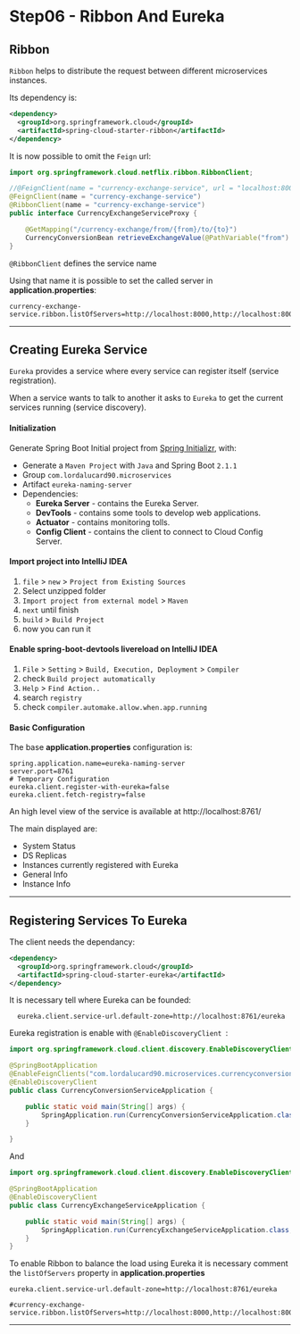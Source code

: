 # Step06 - Ribbon And Eureka

## Ribbon

`Ribbon` helps to distribute the request between different microservices instances.

Its dependency is:

```xml
<dependency>
  <groupId>org.springframework.cloud</groupId>
  <artifactId>spring-cloud-starter-ribbon</artifactId>
</dependency>
```
It is now possible to omit the `Feign` url:
```Java
import org.springframework.cloud.netflix.ribbon.RibbonClient;

//@FeignClient(name = "currency-exchange-service", url = "localhost:8000")
@FeignClient(name = "currency-exchange-service")
@RibbonClient(name = "currency-exchange-service")
public interface CurrencyExchangeServiceProxy {

    @GetMapping("/currency-exchange/from/{from}/to/{to}")
    CurrencyConversionBean retrieveExchangeValue(@PathVariable("from") String from, @PathVariable("to") String to);
}
```

`@RibbonClient` defines the service name

Using that name it is possible to set the called server in **application.properties**:

```
currency-exchange-service.ribbon.listOfServers=http://localhost:8000,http://localhost:8001
```
---

## Creating Eureka Service

`Eureka` provides a service where every service can register itself (service registration).

When a service wants to talk to another it asks to `Eureka` to get the current services running (service discovery).

#### Initialization

Generate Spring Boot Initial project from [Spring Initializr](https://start.spring.io/), with:
- Generate a `Maven Project` with `Java` and Spring Boot `2.1.1`
- Group `com.lordalucard90.microservices`
- Artifact `eureka-naming-server`
- Dependencies:
  - **Eureka Server** - contains the Eureka Server.
  - **DevTools** - contains some tools to develop web applications.
  - **Actuator** - contains monitoring tolls.
  - **Config Client** - contains the client to connect to Cloud Config Server.


#### Import project into IntelliJ IDEA

1. `file` > `new` > `Project from Existing Sources`
2. Select unzipped folder
3. `Import project from external model` > `Maven`
4. `next` until finish
7. `build` > `Build Project`
8. now you can run it


#### Enable spring-boot-devtools livereload on IntelliJ IDEA

1. `File` > `Setting` > `Build, Execution, Deployment` > `Compiler`
2. check `Build project automatically`
3. `Help` > `Find Action..`
4. search `registry`
5. check `compiler.automake.allow.when.app.running`

#### Basic Configuration

The base **application.properties** configuration is:

```
spring.application.name=eureka-naming-server
server.port=8761
# Temporary Configuration
eureka.client.register-with-eureka=false
eureka.client.fetch-registry=false
```

An high level view of the service is available at http://localhost:8761/

The main displayed are:
- System Status
- DS Replicas
- Instances currently registered with Eureka
- General Info
- Instance Info

---

## Registering Services To Eureka

The client needs the dependancy:

```xml
<dependency>
  <groupId>org.springframework.cloud</groupId>
  <artifactId>spring-cloud-starter-eureka</artifactId>
</dependency>
```

It is necessary tell where Eureka can be founded:
```
  eureka.client.service-url.default-zone=http://localhost:8761/eureka
```

Eureka registration is enable with `@EnableDiscoveryClient
`:
```java
import org.springframework.cloud.client.discovery.EnableDiscoveryClient;

@SpringBootApplication
@EnableFeignClients("com.lordalucard90.microservices.currencyconversionservice")
@EnableDiscoveryClient
public class CurrencyConversionServiceApplication {

	public static void main(String[] args) {
		SpringApplication.run(CurrencyConversionServiceApplication.class, args);
	}

}
```
And

```java
import org.springframework.cloud.client.discovery.EnableDiscoveryClient;

@SpringBootApplication
@EnableDiscoveryClient
public class CurrencyExchangeServiceApplication {

	public static void main(String[] args) {
		SpringApplication.run(CurrencyExchangeServiceApplication.class, args);
	}
}
```
To enable Ribbon to balance the load using Eureka it is necessary comment the `listOfServers` property in **application.properties**
```
eureka.client.service-url.default-zone=http://localhost:8761/eureka

#currency-exchange-service.ribbon.listOfServers=http://localhost:8000,http://localhost:8001
```
---

